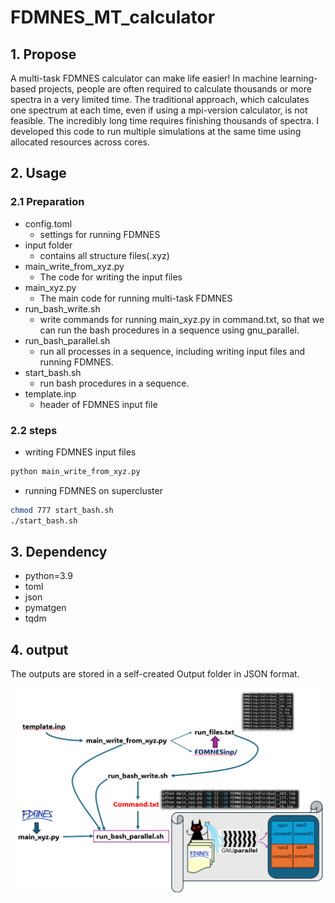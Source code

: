 # FDMNES_MT_calculator
## 1. Propose
A multi-task FDMNES calculator can make life easier! In machine learning-based projects, people are often required to calculate thousands or more spectra in a very limited time. The traditional approach, which calculates one spectrum at each time, even if using a mpi-version calculator, is not feasible. The incredibly long time requires finishing thousands of spectra. I developed this code to run multiple simulations at the same time using allocated resources across cores.
## 2. Usage
### 2.1 Preparation
* config.toml
   * settings for running FDMNES
* input folder
   * contains all structure files(.xyz)
* main_write_from_xyz.py 
   * The code for writing the input files
* main_xyz.py
   * The main code for running multi-task FDMNES
* run_bash_write.sh
   * write commands for running main_xyz.py in command.txt, so that we can run the bash procedures in a sequence using gnu_parallel.
* run_bash_parallel.sh
   * run all processes in a sequence, including writing input files and running FDMNES.
* start_bash.sh
   * run bash procedures in a sequence.
* template.inp
   * header of FDMNES input file

### 2.2 steps
* writing FDMNES input files
```bash
python main_write_from_xyz.py
```
* running FDMNES on supercluster
```bash
chmod 777 start_bash.sh
./start_bash.sh
```
## 3. Dependency
* python=3.9
* toml
* json
* pymatgen
* tqdm
## 4. output
The outputs are stored in a self-created Output folder in JSON format.

![plot](https://github.com/kaifengZheng/FDMNES_MT_calculator/blob/distortion/gnu_parallel_mpi_codes/pics/workflow.png)
  
